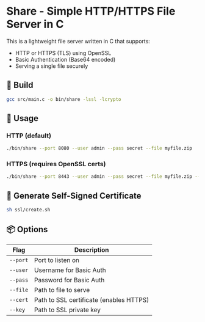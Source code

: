 # Share  - Simple HTTP/HTTPS File Server in C

This is a lightweight file server written in C that supports:
- HTTP or HTTPS (TLS) using OpenSSL
- Basic Authentication (Base64 encoded)
- Serving a single file securely

## 🔧 Build

```sh
gcc src/main.c -o bin/share -lssl -lcrypto
```

## 🚀 Usage

### HTTP (default)
```sh
./bin/share --port 8080 --user admin --pass secret --file myfile.zip
```

### HTTPS (requires OpenSSL certs)
```sh
./bin/share --port 8443 --user admin --pass secret --file myfile.zip --cert ssl/cert.pem --key ssl/key.pem
```

## 🔐 Generate Self-Signed Certificate

```sh
sh ssl/create.sh
```

## 📦 Options

| Flag      | Description                             |
|-----------|-----------------------------------------|
| `--port`  | Port to listen on                       |
| `--user`  | Username for Basic Auth                 |
| `--pass`  | Password for Basic Auth                 |
| `--file`  | Path to file to serve                   |
| `--cert`  | Path to SSL certificate (enables HTTPS) |
| `--key`   | Path to SSL private key                 |

